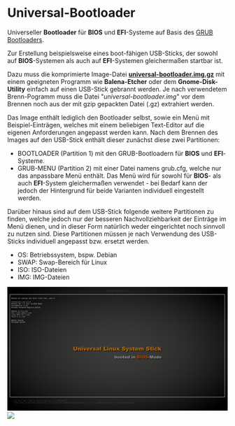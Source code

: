 # Universal-Bootloader
Universeller <b>Bootloader</b> für <b>BIOS</b> und <b>EFI</b>-Systeme auf Basis des <a href="https://www.gnu.org/software/grub/">GRUB Bootloaders</a>.

Zur Erstellung beispielsweise eines boot-fähigen USB-Sticks, der sowohl auf <b>BIOS</b>-Systemen als auch auf <b>EFI</b>-Systemen gleichermaßen startbar ist.

Dazu muss die komprimierte Image-Datei <a href="https://github.com/migacode/universal-bootloader/blob/main/universal-bootloader.img.gz"><strong>universal-bootloader.img.gz</strong></a> mit einem geeigneten Programm wie <b>Balena-Etcher</b> oder dem <b>Gnome-Disk-Utility</b> einfach auf einen USB-Stick gebrannt werden.
Je nach verwendetem Brenn-Pogramm muss die Datei "<i>universal-bootloader.img</i>" vor dem Brennen noch aus der mit gzip gepackten Datei (.gz) extrahiert werden.

Das Image enthält lediglich den Bootloader selbst, sowie ein Menü mit Beispiel-Einträgen, welches mit einem beliebigen Text-Editor auf die eigenen Anforderungen angepasst werden kann.
Nach dem Brennen des Images auf den USB-Stick enthält dieser zunächst diese zwei Partitionen:
- BOOTLOADER (Partition 1) mit den GRUB-Bootloadern für <b>BIOS</b> und <b>EFI</b>-Systeme.
- GRUB-MENU (Partition 2) mit einer Datei namens grub.cfg, welche nur das anpassbare Menü enthält.
Das Menü wird für sowohl für <b>BIOS</b>- als auch <b>EFI</b>-System gleichermaßen verwendet - bei Bedarf kann der jedoch der Hintergrund für beide Varianten individuell eingestellt werden.

Darüber hinaus sind auf dem USB-Stick folgende weitere Partitionen zu finden, welche jedoch nur der besseren Nachvollziehbarkeit der Einträge im Menü dienen, und in dieser Form natürlich weder eingerichtet noch sinnvoll zu nutzen sind. Diese Partitionen müssen je nach Verwendung des USB-Sticks individuell angepasst bzw. ersetzt werden.
- OS: Betriebssystem, bspw. Debian
- SWAP: Swap-Bereich für Linux
- ISO: ISO-Dateien
- IMG: IMG-Dateien

<img src="./img/bootscreen_bios.png">
<br />
<img src="./img/bootscreen_efi.png">
